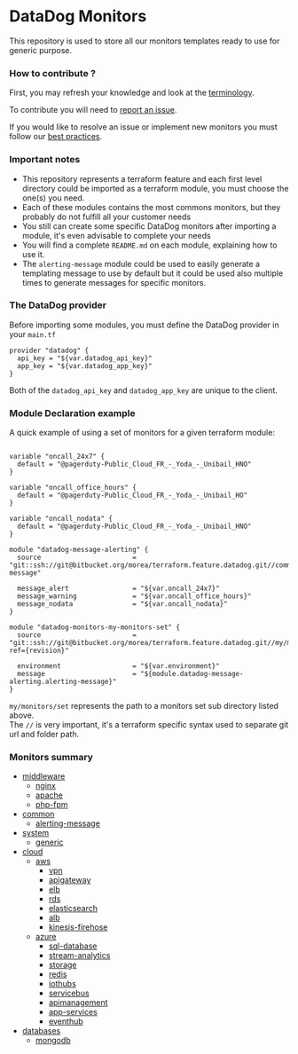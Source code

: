 # DataDog Monitors #

This repository is used to store all our monitors templates ready to use for generic purpose.

### How to contribute ? ###

First, you may refresh your knowledge and look at the [terminology](https://confluence.fr.clara.net/display/DAT/Getting+started).

To contribute you will need to [report an issue](https://confluence.fr.clara.net/display/DAT/Project+and+Workflow).

If you would like to resolve an issue or implement new monitors you must follow our [best practices](https://confluence.fr.clara.net/display/DAT/Templates+monitors).

### Important notes ###

* This repository represents a terraform feature and each first level directory could be imported as a terraform module, you must choose the one(s) you need.
* Each of these modules contains the most commons monitors, but they probably do not fulfill all your customer needs
* You still can create some specific DataDog monitors after importing a module, it's even advisable to complete your needs
* You will find a complete `README.md` on each module, explaining how to use it.
* The `alerting-message` module could be used to easily generate a templating message to use by default but it could be used also multiple times to generate messages for specific monitors.

### The DataDog provider ###

Before importing some modules, you must define the DataDog provider in your `main.tf`

```
provider "datadog" {
  api_key = "${var.datadog_api_key}"
  app_key = "${var.datadog_app_key}"
}
```

Both of the `datadog_api_key` and `datadog_app_key` are unique to the client.

### Module Declaration example ###

 A quick example of using a set of monitors for a given terraform module:

```

variable "oncall_24x7" {
  default = "@pagerduty-Public_Cloud_FR_-_Yoda_-_Unibail_HNO"
}

variable "oncall_office_hours" {
  default = "@pagerduty-Public_Cloud_FR_-_Yoda_-_Unibail_HO"
}

variable "oncall_nodata" {
  default = "@pagerduty-Public_Cloud_FR_-_Yoda_-_Unibail_HNO"
}

module "datadog-message-alerting" {
  source                       = "git::ssh://git@bitbucket.org/morea/terraform.feature.datadog.git//common/alerting-message"

  message_alert                = "${var.oncall_24x7}"
  message_warning              = "${var.oncall_office_hours}"
  message_nodata               = "${var.oncall_nodata}"
}

module "datadog-monitors-my-monitors-set" {
  source                       = "git::ssh://git@bitbucket.org/morea/terraform.feature.datadog.git//my/monitors/set?ref={revision}"

  environment                  = "${var.environment}"
  message                      = "${module.datadog-message-alerting.alerting-message}"
}
```

`my/monitors/set` represents the path to a monitors set sub directory listed above.  
The `//` is very important, it's a terraform specific syntax used to separate git url and folder path.

### Monitors summary ###

- [middleware](https://bitbucket.org/morea/terraform.feature.datadog/src/master/middleware/)
	- [nginx](https://bitbucket.org/morea/terraform.feature.datadog/src/master/middleware/nginx/)
	- [apache](https://bitbucket.org/morea/terraform.feature.datadog/src/master/middleware/apache/)
	- [php-fpm](https://bitbucket.org/morea/terraform.feature.datadog/src/master/middleware/php-fpm/)
- [common](https://bitbucket.org/morea/terraform.feature.datadog/src/master/common/)
	- [alerting-message](https://bitbucket.org/morea/terraform.feature.datadog/src/master/common/alerting-message/)
- [system](https://bitbucket.org/morea/terraform.feature.datadog/src/master/system/)
	- [generic](https://bitbucket.org/morea/terraform.feature.datadog/src/master/system/generic/)
- [cloud](https://bitbucket.org/morea/terraform.feature.datadog/src/master/cloud/)
	- [aws](https://bitbucket.org/morea/terraform.feature.datadog/src/master/cloud/aws/)
		- [vpn](https://bitbucket.org/morea/terraform.feature.datadog/src/master/cloud/aws/vpn/)
		- [apigateway](https://bitbucket.org/morea/terraform.feature.datadog/src/master/cloud/aws/apigateway/)
		- [elb](https://bitbucket.org/morea/terraform.feature.datadog/src/master/cloud/aws/elb/)
		- [rds](https://bitbucket.org/morea/terraform.feature.datadog/src/master/cloud/aws/rds/)
		- [elasticsearch](https://bitbucket.org/morea/terraform.feature.datadog/src/master/cloud/aws/elasticsearch/)
		- [alb](https://bitbucket.org/morea/terraform.feature.datadog/src/master/cloud/aws/alb/)
		- [kinesis-firehose](https://bitbucket.org/morea/terraform.feature.datadog/src/master/cloud/aws/kinesis-firehose/)
	- [azure](https://bitbucket.org/morea/terraform.feature.datadog/src/master/cloud/azure/)
		- [sql-database](https://bitbucket.org/morea/terraform.feature.datadog/src/master/cloud/azure/sql-database/)
		- [stream-analytics](https://bitbucket.org/morea/terraform.feature.datadog/src/master/cloud/azure/stream-analytics/)
		- [storage](https://bitbucket.org/morea/terraform.feature.datadog/src/master/cloud/azure/storage/)
		- [redis](https://bitbucket.org/morea/terraform.feature.datadog/src/master/cloud/azure/redis/)
		- [iothubs](https://bitbucket.org/morea/terraform.feature.datadog/src/master/cloud/azure/iothubs/)
		- [servicebus](https://bitbucket.org/morea/terraform.feature.datadog/src/master/cloud/azure/servicebus/)
		- [apimanagement](https://bitbucket.org/morea/terraform.feature.datadog/src/master/cloud/azure/apimanagement/)
		- [app-services](https://bitbucket.org/morea/terraform.feature.datadog/src/master/cloud/azure/app-services/)
		- [eventhub](https://bitbucket.org/morea/terraform.feature.datadog/src/master/cloud/azure/eventhub/)
- [databases](https://bitbucket.org/morea/terraform.feature.datadog/src/master/databases/)
	- [mongodb](https://bitbucket.org/morea/terraform.feature.datadog/src/master/databases/mongodb/)
